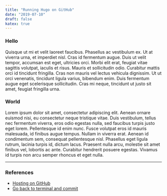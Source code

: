 ```yaml
---
title: "Running Hugo on GitHub"
date: "2019-07-10"
draft: false
katex: true
---
```


### Hello
Quisque ut mi et velit laoreet faucibus. Phasellus ac vestibulum ex. Ut at viverra urna, et imperdiet nisl. Cras id fermentum augue. Duis ut velit tempor, accumsan est eget, ultricies orci. Morbi elit erat, feugiat vitae sagittis volutpat, iaculis et risus. Mauris et sollicitudin odio. Curabitur mattis orci id tincidunt fringilla. Cras non mauris vel lectus vehicula dignissim. Ut ut orci venenatis, tincidunt ligula varius, bibendum enim. Duis fermentum augue eget scelerisque sollicitudin. Cras mi neque, tincidunt ut justo sit amet, feugiat fringilla urna.

### World
Lorem ipsum dolor sit amet, consectetur adipiscing elit. Aenean ornare euismod nisi, eu consectetur neque tristique vitae. Duis vestibulum, tellus nec fermentum viverra, eros odio egestas nulla, sed faucibus turpis justo eget lorem. Pellentesque id enim nunc. Fusce volutpat eros id mauris malesuada, id finibus augue tempus. Nullam in viverra erat. Aenean id condimentum sem, consequat pellentesque nisl. Phasellus eget ligula rutrum, lacinia turpis id, dictum lacus. Praesent nulla arcu, molestie sit amet finibus vel, lobortis ac ante. Curabitur hendrerit posuere egestas. Vivamus id turpis non arcu semper rhoncus et eget nulla.

---

### References
- [Hosting on GitHub](https://gohugo.io/hosting-and-deployment/hosting-on-github/#step-by-step-instructions)
- [Go back to terminal and commit](https://levelup.gitconnected.com/build-a-personal-website-with-github-pages-and-hugo-6c68592204c7)
